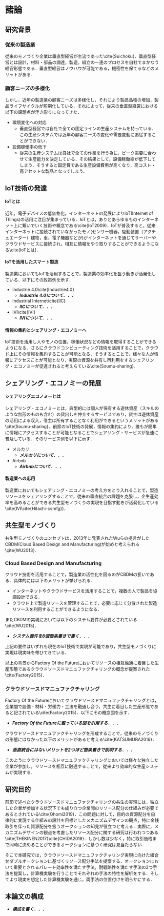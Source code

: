 # 諸論

## 研究背景

### 従来の製造業

従来のモノづくり企業は垂直型経営が主流であった\cite{Suichoku}．垂直型経営とは設計，材料・部品の調達，製造，組立の一連のプロセスを自社でまかなう経営形態である．垂直型経営はノウハウが可能である，機密性を保てるなどのメリットがある．

### 顧客ニーズの多様化

しかし，近年の製造業の顧客ニーズは多様化し，それにより製品品種の増加，製品ライフサイクルが短期化している．それによって，従来の垂直型経営における以下の課題点が浮き彫りになってきた．

+ 環境変化への対応
  + 垂直型経営では自社で全ての固定ラインの生産システムを持っている．この生産システムでは近年の顧客ニーズの変化や需要変動に追従することができない．
+ 設備稼働率の低下
  + 従来の生産システムは自社で全ての作業を行う為に，ピーク需要に合わせて生産能力を決定している．その結果として，設備稼働率が低下してしまう．そうすると固定費である生産設備費用が高くなり，高コスト・高アセットな製品となってしまう．

## IoT技術の発達

#### IoTとは

近年，電子デバイスの低価格化，インターネットの発展によりIoT(Internet of Things)の活用に注目が集まっている．IoTとは，ありとあらゆるものインターネット上に繋いでいく技術や概念である\cite{IoT2009}．IoTが普及すると，従来インターネットに接続されていなかったモノ(センサー機器，駆動装置（アクチュエーター）建物，車，電子機器などが)がインターネットを通じてサーバーやクラウドサービスに接続され，相互に情報をやり取りすることができるようになる\cite{IoTとは}．

#### IoTを活用したスマート製造

製造業においてもIoTを活用することで，製造業の効率化を狙う動きが活発化している．以下にその政策例を示す．

+ Industrie 4.0\cite{Industrie4.0}
  + ***Industrie 4.0について．．．***
+ Industrial Internet\cite{IIC}
  + ***IICについて．．．***
+ IVI\cite{IVI}
  + ***IVIについて．．．***

#### 情報の集約とシェアリング・エコノミーへ

IoT技術を活用し人やモノの位置，稼働状況などの情報を取得することができるようになる．さらにクラウドコンピューティング技術を活用することで，クラウド上にその情報を集約することが可能となる．そうするとことで，様々な人が情報にアクセスことが可能となり，実際の資源を共有し再利用をするシェアリング・エコノミーが促進されると考えらている\cite{Soumu-sharing}．

## シェアリング・エコノミーの発展

#### シェアリングエコノミーとは

シェアリング・エコノミーとは，典型的には個人が保有する遊休資産（スキルのような無形のものも含む）の貸出しを仲介するサービスであり，貸主は遊休資産の活用による収入，借主は所有することなく利用ができるというメリットがある\cite{Soumu-sharing}．前節のIoT技術の発展，情報の集約により，誰もが簡単に情報にアクセスすることが可能となることでシェアリング・サービスが急速に普及している．そのサービス例を以下に示す．

+ メルカリ
  + ***メルカリについて．．．***
+ Airbnb
  + ***Airbnbについて．．．***

#### 製造業への応用

製造業においてもシェアリング・エコノミーの考え方をとり入れることで，製造リソースをシェアリングすることで，従来の垂直統合の課題を克服し，企生産効率を高めることができる共生型モノづくりの実現を目指す動きが活発化している\cite{IVI\cite{Hitachi-csmfg}}．

## 共生型モノづくり

共生型モノづくりのコンセプトは，2013年に発表されたWuらの提言がしたCBDM(Cloud  Based Design and Manufacturing)が始めと考えられる\çite{WU2013}．

### Cloud Based Design and Manufacturing

クラウド技術を活用することで，製造業の活性化を図るのがCBDMの狙いである．具体的には以下のメリットが挙げられる．

+ インターネットやクラウドサービスを活用することで，複数の人で製品を協調設計できる．
+ クラウド上で製造リソースを管理することで，必要に応じて分散された製造リソースを利用することができるようになる．

またCBDMの実現においては以下のシステム要件が必要とされている\cite{WU2015}．

+ ***システム要件を8個箇条書きで書く．．．***

上記の要件はいずれも現在のIoT技術で実現が可能であり，共生型モノづくりに実現は現実味を帯びてきている．

以上の背景からFactory Of the Futureにおいてリソースの相互融通に着目した生産形態であるクラウドソースドマニュファクチャリングの概念が提案された\cite{Factory2015}．

### クラウドソースドマニュファクチャリング

Factory Of the Futureにおいてクラウドソースドマニュファクチャリングとは，企業間で設備・材料・労働力・工法を融通し合う，共生に着目した生産形態であると記されている\cite{Factory2015}．以下にその概念図を示す．

+ ***Factory Of the Futureに載っている図を引用する．．．***

クラウドソースドマニュファクチャリングを形成することで，従来のモノづくりの形態にはなかった以下のメリットがあると考える\cite{KATSUMURA2016}．

+ ***垂直統合にはないメリットを2つほど箇条書きで説明する．．．***

このようにクラウドソースドマニュファクチャリングにおいては様々な独立した企業が参加し，リソースを相互に融通することで，従来より効率的な生産システムが実現する．

## 研究目的

前節で述べたクラウドソースドマニュファクチャリングの共生の実現には，独立した企業が参加する状況下でも成り立つ企業間のリソース配分の仕組みが必要であるとされている\cite{Ghomi2019}．この問題に対して，目的の資源配分を自律的に実現する仕組みの設計を目標としたメカニズムデザインの観点，特に金銭取引を伴った資源配分を扱うオークションの知見が役立つと考える．実際に，メカニズムデザインの観点を考慮したリソース配分に関する研究は行われつつある\cite{THEKINEN2017}\cite{CHIDA2019}．しかし数は少なく，特に取引価格まで同時に決めることができるオークションに基づく研究は見当たらない．

そこで本研究では，クラウドソースドマニュファクチャリング実現に向けた組合せダブルオークションに基づくリソース配分手法を提案する．オークションにおいて重要とされるパレート効率性を満たす手法，耐戦略性を満たす手法の2つ手法を提案し，計算機実験を行うことでそれぞれの手法の特性を解析をする．そしてより現実を想定した計算機実験を通じ，両手法の位置付けを明らかにする．

## 本論文の構成

+ ***構成を書く．．．***





